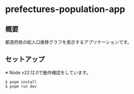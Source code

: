 # prefectures-population-app

## 概要

都道府県の総人口推移グラフを表示するアプリケーションです。

## セットアップ

※ Node v22.12.0で動作確認をしています。

```
$ pnpm install
$ pnpm run dev
```
